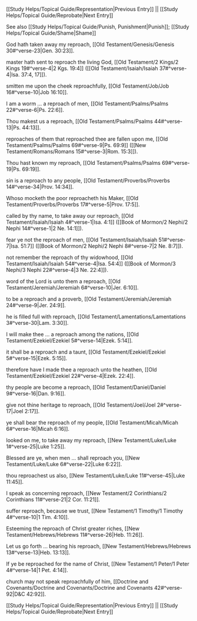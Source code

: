 [[Study Helps/Topical Guide/Representation|Previous Entry]]  ||  [[Study Helps/Topical Guide/Reprobate|Next Entry]]

 See also [[Study Helps/Topical Guide/Punish, Punishment|Punish]]; [[Study Helps/Topical Guide/Shame|Shame]]

 God hath taken away my reproach, [[Old Testament/Genesis/Genesis 30#^verse-23|Gen. 30:23]].

 master hath sent to reproach the living God, [[Old Testament/2 Kings/2 Kings 19#^verse-4|2 Kgs. 19:4]] ([[Old Testament/Isaiah/Isaiah 37#^verse-4|Isa. 37:4, 17]]).

 smitten me upon the cheek reproachfully, [[Old Testament/Job/Job 16#^verse-10|Job 16:10]].

 I am a worm ... a reproach of men, [[Old Testament/Psalms/Psalms 22#^verse-6|Ps. 22:6]].

 Thou makest us a reproach, [[Old Testament/Psalms/Psalms 44#^verse-13|Ps. 44:13]].

 reproaches of them that reproached thee are fallen upon me, [[Old Testament/Psalms/Psalms 69#^verse-9|Ps. 69:9]] ([[New Testament/Romans/Romans 15#^verse-3|Rom. 15:3]]).

 Thou hast known my reproach, [[Old Testament/Psalms/Psalms 69#^verse-19|Ps. 69:19]].

 sin is a reproach to any people, [[Old Testament/Proverbs/Proverbs 14#^verse-34|Prov. 14:34]].

 Whoso mocketh the poor reproacheth his Maker, [[Old Testament/Proverbs/Proverbs 17#^verse-5|Prov. 17:5]].

 called by thy name, to take away our reproach, [[Old Testament/Isaiah/Isaiah 4#^verse-1|Isa. 4:1]] ([[Book of Mormon/2 Nephi/2 Nephi 14#^verse-1|2 Ne. 14:1]]).

 fear ye not the reproach of men, [[Old Testament/Isaiah/Isaiah 51#^verse-7|Isa. 51:7]] ([[Book of Mormon/2 Nephi/2 Nephi 8#^verse-7|2 Ne. 8:7]]).

 not remember the reproach of thy widowhood, [[Old Testament/Isaiah/Isaiah 54#^verse-4|Isa. 54:4]] ([[Book of Mormon/3 Nephi/3 Nephi 22#^verse-4|3 Ne. 22:4]]).

 word of the Lord is unto them a reproach, [[Old Testament/Jeremiah/Jeremiah 6#^verse-10|Jer. 6:10]].

 to be a reproach and a proverb, [[Old Testament/Jeremiah/Jeremiah 24#^verse-9|Jer. 24:9]].

 he is filled full with reproach, [[Old Testament/Lamentations/Lamentations 3#^verse-30|Lam. 3:30]].

 I will make thee ... a reproach among the nations, [[Old Testament/Ezekiel/Ezekiel 5#^verse-14|Ezek. 5:14]].

 it shall be a reproach and a taunt, [[Old Testament/Ezekiel/Ezekiel 5#^verse-15|Ezek. 5:15]].

 therefore have I made thee a reproach unto the heathen, [[Old Testament/Ezekiel/Ezekiel 22#^verse-4|Ezek. 22:4]].

 thy people are become a reproach, [[Old Testament/Daniel/Daniel 9#^verse-16|Dan. 9:16]].

 give not thine heritage to reproach, [[Old Testament/Joel/Joel 2#^verse-17|Joel 2:17]].

 ye shall bear the reproach of my people, [[Old Testament/Micah/Micah 6#^verse-16|Micah 6:16]].

 looked on me, to take away my reproach, [[New Testament/Luke/Luke 1#^verse-25|Luke 1:25]].

 Blessed are ye, when men ... shall reproach you, [[New Testament/Luke/Luke 6#^verse-22|Luke 6:22]].

 thou reproachest us also, [[New Testament/Luke/Luke 11#^verse-45|Luke 11:45]].

 I speak as concerning reproach, [[New Testament/2 Corinthians/2 Corinthians 11#^verse-21|2 Cor. 11:21]].

 suffer reproach, because we trust, [[New Testament/1 Timothy/1 Timothy 4#^verse-10|1 Tim. 4:10]].

 Esteeming the reproach of Christ greater riches, [[New Testament/Hebrews/Hebrews 11#^verse-26|Heb. 11:26]].

 Let us go forth ... bearing his reproach, [[New Testament/Hebrews/Hebrews 13#^verse-13|Heb. 13:13]].

 If ye be reproached for the name of Christ, [[New Testament/1 Peter/1 Peter 4#^verse-14|1 Pet. 4:14]].

 church may not speak reproachfully of him, [[Doctrine and Covenants/Doctrine and Covenants/Doctrine and Covenants 42#^verse-92|D&C 42:92]].

[[Study Helps/Topical Guide/Representation|Previous Entry]]  ||  [[Study Helps/Topical Guide/Reprobate|Next Entry]]